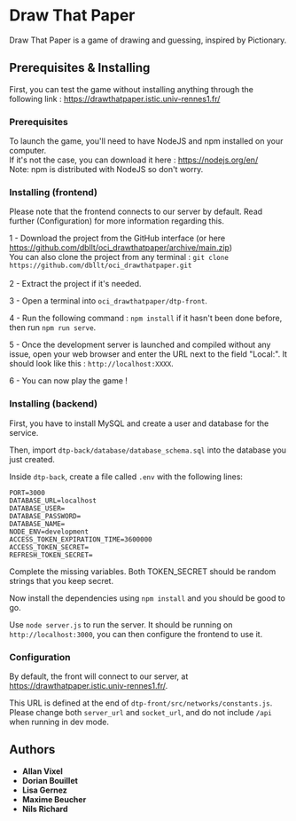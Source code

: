 # Draw That Paper

Draw That Paper is a game of drawing and guessing, inspired by Pictionary.


## Prerequisites & Installing

First, you can test the game without installing anything through the following link : https://drawthatpaper.istic.univ-rennes1.fr/

### Prerequisites

To launch the game, you'll need to have NodeJS and npm installed on your computer.<br/>
If it's not the case, you can download it here : https://nodejs.org/en/<br/>
Note: npm is distributed with NodeJS so don't worry.

### Installing (frontend)

Please note that the frontend connects to our server by default. Read further (Configuration) for more information regarding this.

1 - Download the project from the GitHub interface (or here https://github.com/dbllt/oci_drawthatpaper/archive/main.zip)<br/>
You can also clone the project from any terminal :
    ```
    git clone https://github.com/dbllt/oci_drawthatpaper.git
    ```
<br/><br/>
2 - Extract the project if it's needed.

3 - Open a terminal into ```oci_drawthatpaper/dtp-front```.

4 - Run the following command : ```npm install``` if it hasn't been done before, then run ```npm run serve```.

5 - Once the development server is launched and compiled without any issue, open your web browser and enter the URL next to
the field "Local:". It should look like this : ```http://localhost:XXXX```.

6 - You can now play the game !

### Installing (backend)

First, you have to install MySQL and create a user and database for the service.

Then, import `dtp-back/database/database_schema.sql` into the database you just created.

Inside `dtp-back`, create a file called `.env` with the following lines:
```
PORT=3000
DATABASE_URL=localhost
DATABASE_USER=
DATABASE_PASSWORD=
DATABASE_NAME=
NODE_ENV=development
ACCESS_TOKEN_EXPIRATION_TIME=3600000
ACCESS_TOKEN_SECRET=
REFRESH_TOKEN_SECRET=
```

Complete the missing variables. Both TOKEN_SECRET should be random strings that you keep secret.

Now install the dependencies using `npm install` and you should be good to go.

Use `node server.js` to run the server. It should be running on `http://localhost:3000`, you can then configure the frontend to use it.

### Configuration

By default, the front will connect to our server, at https://drawthatpaper.istic.univ-rennes1.fr/.

This URL is defined at the end of `dtp-front/src/networks/constants.js`.
Please change both `server_url` and `socket_url`, and do not include `/api` when running in dev mode.

## Authors

* **Allan Vixel**
* **Dorian Bouillet**
* **Lisa Gernez**
* **Maxime Beucher**
* **Nils Richard**



